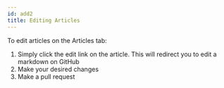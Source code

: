 ```yaml
---
id: add2
title: Editing Articles 
---
```


To edit articles on the Articles tab:
1. Simply click the edit link on the article. This will redirect you to edit a markdown on GitHub 
2. Make your desired changes
3. Make a pull request 